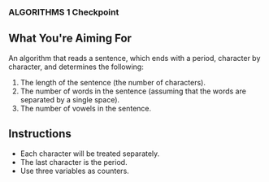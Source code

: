 ### ALGORITHMS 1 Checkpoint

## What You're Aiming For
An algorithm that reads a sentence, which ends with a period, character by character, and determines the following:
1. The length of the sentence (the number of characters).
2. The number of words in the sentence (assuming that the words are separated by a single space).
3. The number of vowels in the sentence.

## Instructions
- Each character will be treated separately.
- The last character is the period.
- Use three variables as counters.
